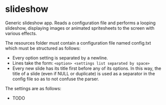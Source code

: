 # slideshow
Generic slideshow app. Reads a configuration file and performs a looping
slideshow, displaying images or animated spritesheets to the screen with
various effects.

The resources folder must contain a configuration file named config.txt which
must be structured as follows:
* Every option setting is separated by a newline.
* Lines take the form: `<option> <settings list separated by space>`
* Every new slide has its title first before any of its options. In this way,
  the title of a slide (even if NULL or duplicate) is used as a separator in
  the config file so as to not confuse the parser.

The settings are as follows:
* TODO

